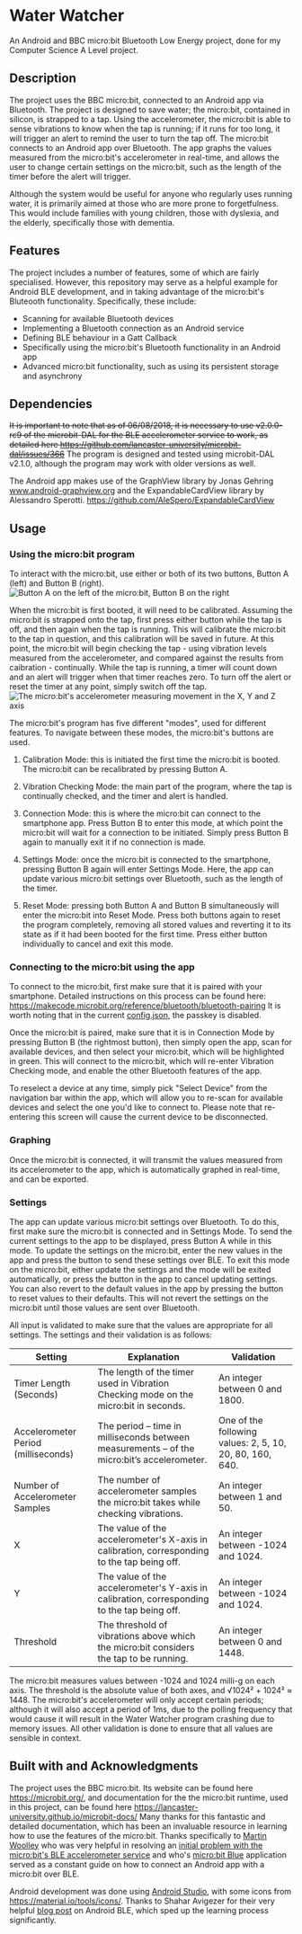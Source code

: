 # Water Watcher
An Android and BBC micro:bit Bluetooth Low Energy project, done for my Computer Science A Level project.

## Description
The project uses the BBC micro:bit, connected to an Android app via Bluetooth. The project is designed to save water; the micro:bit, contained in silicon, is strapped to a tap. Using the accelerometer, the micro:bit is able to sense vibrations to know when the tap is running; if it runs for too long, it will trigger an alert to remind the user to turn the tap off. The micro:bit connects to an Android app over Bluetooth. The app graphs the values measured from the micro:bit's accelerometer in real-time, and allows the user to change certain settings on the micro:bit, such as the length of the timer before the alert will trigger.

Although the system would be useful for anyone who regularly uses running water, it is primarily aimed at those who are more prone to forgetfulness. This would include families with young children, those with dyslexia, and the elderly, specifically those with dementia.

## Features
The project includes a number of features, some of which are fairly specialised. However, this repository may serve as a helpful example for Android BLE development, and in taking advantage of the micro:bit's Bluteooth functionality. Specifically, these include:
- Scanning for available Bluetooth devices
- Implementing a Bluetooth connection as an Android service
- Defining BLE behaviour in a Gatt Callback
- Specifically using the micro:bit's Bluetooth functionality in an Android app
- Advanced micro:bit functionality, such as using its persistent storage and asynchrony

## Dependencies
~~It is important to note that as of 06/08/2018, it is necessary to use v2.0.0-rc9 of the microbit-DAL for the BLE accelerometer service to work, as detailed here https://github.com/lancaster-university/microbit-dal/issues/366~~
The program is designed and tested using microbit-DAL v2.1.0, although the program may work with older versions as well.

The Android app makes use of the GraphView library by Jonas Gehring www.android-graphview.org and the ExpandableCardView library by Alessandro Sperotti. https://github.com/AleSpero/ExpandableCardView

## Usage
### Using the micro:bit program
To interact with the micro:bit, use either or both of its two buttons, Button A (left) and Button B (right). ![Button A on the left of the micro:bit, Button B on the right](https://microbit.org/images/microbit-features-buttons.png)

When the micro:bit is first booted, it will need to be calibrated. Assuming the micro:bit is strapped onto the tap, first press either button while the tap is off, and then again when the tap is running. This will calibrate the micro:bit to the tap in question, and this calibration will be saved in future. At this point, the micro:bit will begin checking the tap - using vibration levels measured from the accelerometer, and compared against the results from caibration - continually. While the tap is running, a timer will count down and an alert will trigger when that timer reaches zero. To turn off the alert or reset the timer at any point, simply switch off the tap. 
![The micro:bit's accelerometer measuring movement in the X, Y and Z axis](https://microbit.org/images/microbit-features-accelerometer.png)

The micro:bit's program has five different "modes", used for different features. To navigate between these modes, the micro:bit's buttons are used.

1. Calibration Mode: this is initiated the first time the micro:bit is booted. The micro:bit can be recalibrated by pressing Button A.

2. Vibration Checking Mode: the main part of the program, where the tap is continually checked, and the timer and alert is handled.

3. Connection Mode: this is where the micro:bit can connect to the smartphone app. Press Button B to enter this mode, at which point the micro:bit will wait for a connection to be initiated. Simply press Button B again to manually exit it if no connection is made.

4. Settings Mode: once the micro:bit is connected to the smartphone, pressing Button B again will enter Settings Mode. Here, the app can update various micro:bit settings over Bluetooth, such as the length of the timer.

6. Reset Mode: pressing both Button A and Button B simultaneously will enter the micro:bit into Reset Mode. Press both buttons again to reset the program completely, removing all stored values and reverting it to its state as if it had been booted for the first time. Press either button individually to cancel and exit this mode.

### Connecting to the micro:bit using the app
To connect to the micro:bit, first make sure that it is paired with your smartphone. Detailed instructions on this process can be found here: https://makecode.microbit.org/reference/bluetooth/bluetooth-pairing It is worth noting that in the current [config.json](microbit/config.json),  the passkey is disabled.

Once the micro:bit is paired, make sure that it is in Connection Mode by pressing Button B (the rightmost button), then simply open the app, scan for available devices, and then select your micro:bit, which will be highlighted in green. This will connect to the micro:bit, which will re-enter Vibration Checking mode, and enable the other Bluetooth features of the app.

To reselect a device at any time, simply pick "Select Device" from the navigation bar within the app, which will allow you to re-scan for available devices and select the one you'd like to connect to. Please note that re-entering this screen will cause the current device to be disconnected.

### Graphing
Once the micro:bit is connected, it will transmit the values measured from its accelerometer to the app, which is automatically graphed in real-time, and can be exported.

### Settings
The app can update various micro:bit settings over Bluetooth. To do this, first make sure the micro:bit is connected and in Settings Mode. To send the current settings to the app to be displayed, press Button A while in this mode. To update the settings on the micro:bit, enter the new values in the app and press the button to send these settings over BLE. To exit this mode on the micro:bit, either update the settings and the mode will be exited automatically, or press the button in the app to cancel updating settings. You can also revert to the default values in the app by pressing the button to reset values to their defaults. This will not revert the settings on the micro:bit until those values are sent over Bluetooth.

All input is validated to make sure that the values are appropriate for all settings. The settings and their validation is as follows:

|Setting|Explanation|Validation|
|--|--|--|
|Timer Length (Seconds)|The length of the timer used in Vibration Checking mode on the micro:bit in seconds.|An integer between 0 and 1800.|
|Accelerometer Period (milliseconds)|The period – time in milliseconds between measurements – of the micro:bit’s accelerometer. |One of the following values: 2, 5, 10, 20, 80, 160, 640.|
|Number of Accelerometer Samples|The number of accelerometer samples the micro:bit takes while checking vibrations.|An integer between 1 and 50.|
|X|The value of the accelerometer's X-axis in calibration, corresponding to the tap being off.|An integer between -1024 and 1024.|
|Y|The value of the accelerometer's Y-axis in calibration, corresponding to the tap being off.|An integer between -1024 and 1024.|
|Threshold|The threshold of vibrations above which the micro:bit considers the tap to be running.|An integer between 0 and 1448.|

The micro:bit measures values between -1024 and 1024 milli-g on each axis. The threshold is the absolute value of both axes, and √1024² + 1024² ≈ 1448. The micro:bit's accelerometer will only accept certain periods; although it will also accept a period of 1ms, due to the polling frequency that would cause it will result in the Water Watcher program crashing due to memory issues. All other validation is done to ensure that all values are sensible in context.

## Built with and Acknowledgments
The project uses the BBC micro:bit. Its website can be found here https://microbit.org/, and documentation for the the micro:bit runtime, used in this project, can be found here https://lancaster-university.github.io/microbit-docs/ Many thanks for this fantastic and detailed documentation, which has been an invaluable resource in learning how to use the features of the micro:bit. Thanks specifically to [Martin Woolley](https://twitter.com/bluetooth_mdw) who was very helpful in resolving an [initial problem with the micro:bit's BLE accelerometer service](https://github.com/lancaster-university/microbit-dal/issues/366) and who's [micro:bit Blue](https://github.com/microbit-foundation/microbit-blue) application served as a constant guide on how to connect an Android app with a micro:bit over BLE.

Android development was done using [Android Studio](https://developer.android.com/studio/), with some icons from https://material.io/tools/icons/. Thanks to Shahar Avigezer for their very helpful [blog post](https://medium.com/@avigezerit/bluetooth-low-energy-on-android-22bc7310387a) on Android BLE, which sped up the learning process significantly. 